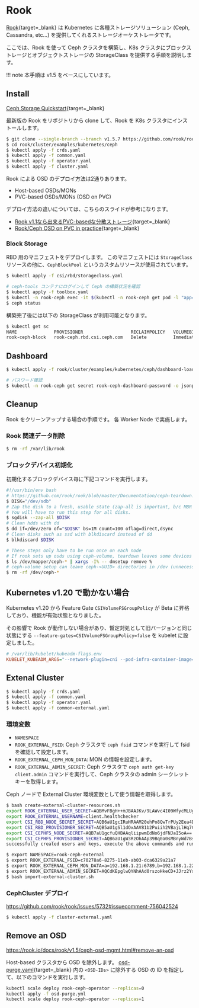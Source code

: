 # Rook

[Rook](https://rook.github.io/){target=_blank} は Kubernetes に各種ストレージソリューション (Ceph, Cassandra, etc...) を提供してくれるストレージオーケストレータです。

ここでは、Rook を使って Ceph クラスタを構築し、K8s クラスタにブロックストレージとオブジェクトストレージの StorageClass を提供する手順を説明します。

!!! note
    本手順は v1.5 をベースにしています。

## Install

[Ceph Storage Quickstart](https://rook.github.io/docs/rook/v1.5/ceph-quickstart.html){target=_blank}

最新版の Rook をリポジトリから clone して、Rook を K8s クラスタにインストールします。

```bash
$ git clone --single-branch --branch v1.5.7 https://github.com/rook/rook.git
$ cd rook/cluster/examples/kubernetes/ceph
$ kubectl apply -f crds.yaml
$ kubectl apply -f common.yaml
$ kubectl apply -f operator.yaml
$ kubectl apply -f cluster.yaml
```

Rook による OSD のデプロイ方法は2通りあります。

- Host-based OSDs/MONs
- PVC-based OSDs/MONs (OSD on PVC)

デプロイ方法の違いについては、こちらのスライドが参考になります。

- [Rook v1.1なら出来るPVC-basedな分散ストレージ](https://speakerdeck.com/tzkoba/rook-v1-dot-1narachu-lai-rupvc-basednafen-san-sutorezi){target=_blank}
- [Rook/Ceph OSD on PVC in practice](https://speakerdeck.com/sat/ceph-osd-on-pvc-in-practice){target=_blank}


### Block Storage

RBD 用のマニフェストをデプロイします。
このマニフェストには `StorageClass` リソースの他に、`CephBlockPool` というカスタムリソースが使用されています。

```bash
$ kubectl apply -f csi/rbd/storageclass.yaml

# ceph-tools コンテナにログインして Ceph の構築状況を確認
$ kubectl apply -f toolbox.yaml
$ kubectl -n rook-ceph exec -it $(kubectl -n rook-ceph get pod -l "app=rook-ceph-tools" -o jsonpath='{.items[0].metadata.name}') -- bash
$ ceph status
```

構築完了後には以下の StorageClass が利用可能となります。

```bash
$ kubectl get sc
NAME              PROVISIONER                  RECLAIMPOLICY   VOLUMEBINDINGMODE   ALLOWVOLUMEEXPANSION   AGE
rook-ceph-block   rook-ceph.rbd.csi.ceph.com   Delete          Immediate           true                   57d
```


## Dashboard

```bash
$ kubectl apply -f rook/cluster/examples/kubernetes/ceph/dashboard-loadbalancer.yaml

# パスワード確認
$ kubectl -n rook-ceph get secret rook-ceph-dashboard-password -o jsonpath="{['data']['password']}" | base64 --decode && echo
```


## Cleanup

Rook をクリーンアップする場合の手順です。
各 Worker Node で実施します。

### Rook 関連データ削除

```bash
$ rm -rf /var/lib/rook
```

### ブロックデバイス初期化

初期化するブロックデバイス毎に下記コマンドを実行します。

```sh
#!/usr/bin/env bash
# https://github.com/rook/rook/blob/master/Documentation/ceph-teardown.md
$ DISK="/dev/sdb"
# Zap the disk to a fresh, usable state (zap-all is important, b/c MBR has to be clean)
# You will have to run this step for all disks.
$ sgdisk --zap-all $DISK
# Clean hdds with dd
$ dd if=/dev/zero of="$DISK" bs=1M count=100 oflag=direct,dsync
# Clean disks such as ssd with blkdiscard instead of dd
$ blkdiscard $DISK

# These steps only have to be run once on each node
# If rook sets up osds using ceph-volume, teardown leaves some devices mapped that lock the disks.
$ ls /dev/mapper/ceph-* | xargs -I% -- dmsetup remove %
# ceph-volume setup can leave ceph-<UUID> directories in /dev (unnecessary clutter)
$ rm -rf /dev/ceph-*
```


## Kubernetes v1.20 で動かない場合

Kubernetes v1.20 から Feature Gate `CSIVolumeFSGroupPolicy` が Beta に昇格しており、機能が有効状態となりました。

その影響で Rook が動作しない場合があり、暫定対処として旧バージョンと同じ状態にする `--feature-gates=CSIVolumeFSGroupPolicy=false` を kubelet に設定しました。

```ini
# /var/lib/kubelet/kubeadm-flags.env
KUBELET_KUBEADM_ARGS="--network-plugin=cni --pod-infra-container-image=k8s.gcr.io/pause:3.2 --container-runtime=remote --container-runtime-endpoint=/run/containerd/containerd.sock --feature-gates=CSIVolumeFSGroupPolicy=false"
```


## Extenal Cluster

```bash
$ kubectl apply -f crds.yaml
$ kubectl apply -f common.yaml
$ kubectl apply -f operator.yaml
$ kubectl apply -f common-external.yaml
```

### 環境変数

- `NAMESPACE`
- `ROOK_EXTERNAL_FSID`: Ceph クラスタで `ceph fsid` コマンドを実行して fsid を確認して設定します。
- `ROOK_EXTERNAL_CEPH_MON_DATA`: MON の情報を設定します。
- `ROOK_EXTERNAL_ADMIN_SECRET`: Ceph クラスタで `ceph auth get-key client.admin` コマンドを実行して、Ceph クラスタの admin シークレットキーを取得します。

Ceph ノードで External Cluster 環境変数として使う情報を取得します。

```bash
$ bash create-external-cluster-resources.sh
export ROOK_EXTERNAL_USER_SECRET=AQBMvFBgH++mJBAAJKv/9LAWvc4I09WfycMLUg==
export ROOK_EXTERNAL_USERNAME=client.healthchecker
export CSI_RBD_NODE_SECRET_SECRET=AQB6aU1gcIRuHRAAM20ehPo8QwTrPUy2Eea4DA==
export CSI_RBD_PROVISIONER_SECRET=AQB5aU1gSl1dOxAAV81b2Puiih2VBajLlHq7Cw==
export CSI_CEPHFS_NODE_SECRET=AQB7aU1gcfuQHBAAqliipwmEdNo6jdFNJaI5oA==
export CSI_CEPHFS_PROVISIONER_SECRET=AQB6aU1gW3RzOhAAp39Bq0a0sMBnyWd7Bs9bbg==
successfully created users and keys, execute the above commands and run import-external-cluster.sh to inject them in your Kubernetes cluster.
```

```bash
$ export NAMESPACE=rook-ceph-external
$ export ROOK_EXTERNAL_FSID=c70278a6-8275-11eb-ab03-dca6329a21a7
$ export ROOK_EXTERNAL_CEPH_MON_DATA=a=192.168.1.21:6789,b=192.168.1.22:6789,c=192.168.1.23:6789
$ export ROOK_EXTERNAL_ADMIN_SECRET=AQCdKEpglwQYNhAAd0rszoHkeCD+JJrz2YsSzA==
$ bash import-external-cluster.sh
```

### CephCluster デプロイ


https://github.com/rook/rook/issues/5732#issuecomment-756042524

```bash
$ kubectl apply -f cluster-external.yaml
```


## Remove an OSD

https://rook.io/docs/rook/v1.5/ceph-osd-mgmt.html#remove-an-osd

Host-based クラスタから OSD を除外します。
[osd-purge.yaml](https://github.com/rook/rook/blob/release-1.5/cluster/examples/kubernetes/ceph/osd-purge.yaml){target=_blank} 内の `<OSD-IDs>` に除外する OSD の ID を指定して、以下のコマンドを実行します。

```bash
kubectl scale deploy rook-ceph-operator --replicas=0
kubectl apply -f osd-purge.yml
kubectl scale deploy rook-ceph-operator --replicas=1
```